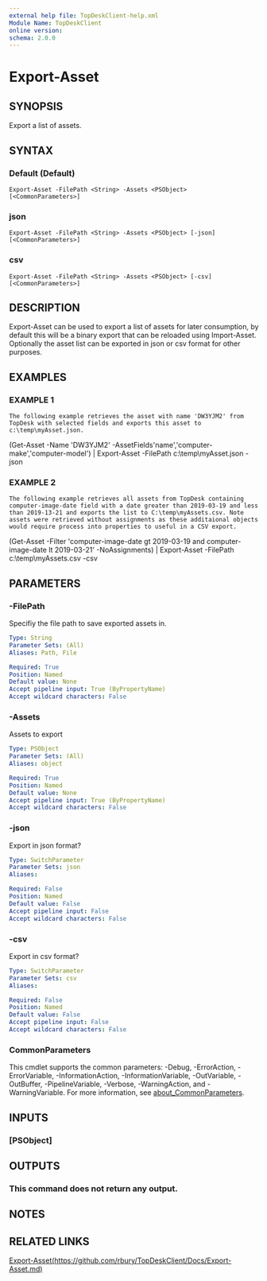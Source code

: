```yaml
---
external help file: TopDeskClient-help.xml
Module Name: TopDeskClient
online version:
schema: 2.0.0
---
```


# Export-Asset

## SYNOPSIS
Export a list of assets.

## SYNTAX

### Default (Default)
```
Export-Asset -FilePath <String> -Assets <PSObject> [<CommonParameters>]
```

### json
```
Export-Asset -FilePath <String> -Assets <PSObject> [-json] [<CommonParameters>]
```

### csv
```
Export-Asset -FilePath <String> -Assets <PSObject> [-csv] [<CommonParameters>]
```

## DESCRIPTION
Export-Asset can be used to export a list of assets for later consumption, by default this will be a binary export that can be reloaded using Import-Asset.
Optionally the asset list can be exported in json or csv format for other purposes.

## EXAMPLES

### EXAMPLE 1
```
The following example retrieves the asset with name 'DW3YJM2' from TopDesk with selected fields and exports this asset to c:\temp\myAsset.json.
```

(Get-Asset -Name 'DW3YJM2' -AssetFields'name','computer-make','computer-model') | Export-Asset -FilePath c:\temp\myAsset.json -json

### EXAMPLE 2
```
The following example retrieves all assets from TopDesk containing computer-image-date field with a date greater than 2019-03-19 and less than 2019-13-21 and exports the list to C:\temp\myAssets.csv. Note assets were retrieved without assignments as these additaional objects would require process into properties to useful in a CSV export.
```

(Get-Asset -Filter 'computer-image-date gt 2019-03-19 and computer-image-date lt 2019-03-21' -NoAssignments) | Export-Asset -FilePath c:\temp\myAssets.csv -csv

## PARAMETERS

### -FilePath
Specifiy the file path to save exported assets in.

```yaml
Type: String
Parameter Sets: (All)
Aliases: Path, File

Required: True
Position: Named
Default value: None
Accept pipeline input: True (ByPropertyName)
Accept wildcard characters: False
```

### -Assets
Assets to export

```yaml
Type: PSObject
Parameter Sets: (All)
Aliases: object

Required: True
Position: Named
Default value: None
Accept pipeline input: True (ByPropertyName)
Accept wildcard characters: False
```

### -json
Export in json format?

```yaml
Type: SwitchParameter
Parameter Sets: json
Aliases:

Required: False
Position: Named
Default value: False
Accept pipeline input: False
Accept wildcard characters: False
```

### -csv
Export in csv format?

```yaml
Type: SwitchParameter
Parameter Sets: csv
Aliases:

Required: False
Position: Named
Default value: False
Accept pipeline input: False
Accept wildcard characters: False
```

### CommonParameters
This cmdlet supports the common parameters: -Debug, -ErrorAction, -ErrorVariable, -InformationAction, -InformationVariable, -OutVariable, -OutBuffer, -PipelineVariable, -Verbose, -WarningAction, and -WarningVariable. For more information, see [about_CommonParameters](http://go.microsoft.com/fwlink/?LinkID=113216).

## INPUTS

### [PSObject]
## OUTPUTS

### This command does not return any output.
## NOTES

## RELATED LINKS

[Export-Asset(https://github.com/rbury/TopDeskClient/Docs/Export-Asset.md)]()

